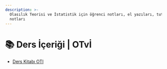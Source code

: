 ```yaml
---
description: >-
  Olasılık Teorisi ve İstatistik için öğrenci notları, el yazıları, tutulmuş notlar
  notları
---
```


# 📚 Ders İçeriği \| OTvİ

<!--YPackage.YGitbookIntegration-tarafından-otomatik-oluşturulmuştur-->

- [Ders Kitabı OTI](Ders%20Kitab%C4%B1%20OTI.pdf)

<!--YPackage.YGitbookIntegration-tarafından-otomatik-oluşturulmuştur-->
